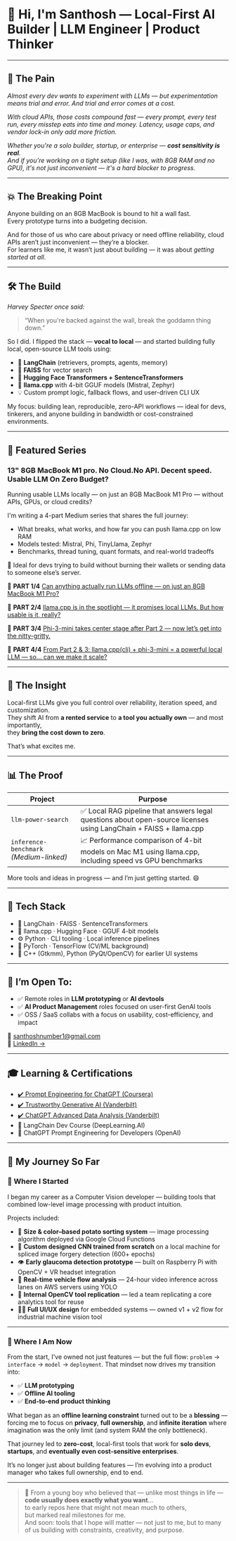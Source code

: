 # 👋 Hi, I'm Santhosh — Local-First AI Builder | LLM Engineer | Product Thinker

---

## 🧩 The Pain  
_Almost every dev wants to experiment with LLMs — but experimentation means trial and error.
And trial and error comes at a cost._

_With cloud APIs, those costs compound fast — every prompt, every test run, every misstep eats into time and money.
Latency, usage caps, and vendor lock-in only add more friction._

_Whether you're a solo builder, startup, or enterprise — **cost sensitivity is real**.  
And if you're working on a tight setup (like I was, with 8GB RAM and no GPU), it's not just inconvenient — it's a hard blocker to progress._

---

## 💥 The Breaking Point  
Anyone building on an 8GB MacBook is bound to hit a wall fast.  
Every prototype turns into a budgeting decision.

And for those of us who care about privacy or need offline reliability, cloud APIs aren’t just inconvenient — they’re a blocker.  
For learners like me, it wasn’t just about building — it was about *getting started at all*.

---

## 🛠️ The Build

_Harvey Specter once said:_  
> “When you're backed against the wall, break the goddamn thing down.”

So I did.
I flipped the stack — **vocal to local** — and started building fully local, open-source LLM tools using:
- 🔗 **LangChain** (retrievers, prompts, agents, memory)
- 🧠 **FAISS** for vector search
- 🤗 **Hugging Face Transformers + SentenceTransformers**
- 🧩 **llama.cpp** with 4-bit GGUF models (Mistral, Zephyr)  
- 💡 Custom prompt logic, fallback flows, and user-driven CLI UX

My focus: building lean, reproducible, zero-API workflows — ideal for devs, tinkerers, and anyone building in bandwidth or cost-constrained environments.

---

## 📖 Featured Series
### 13" 8GB MacBook M1 pro. No Cloud.No API. Decent speed. Usable LLM On Zero Budget?

Running usable LLMs locally — on just an 8GB MacBook M1 Pro — without APIs, GPUs, or cloud credits?

I'm writing a 4-part Medium series that shares the full journey:
- What breaks, what works, and how far you can push llama.cpp on low RAM
- Models tested: Mistral, Phi, TinyLlama, Zephyr
- Benchmarks, thread tuning, quant formats, and real-world tradeoffs

🧠 Ideal for devs trying to build without burning their wallets or sending data to someone else’s server.

🔗 **PART 1/4** [Can anything actually run LLMs offline — on just an 8GB MacBook M1 Pro?](https://medium.com/@santhoshnumber1/part-1-13-8gb-macbook-m1-pro-no-cloud-no-api-decent-speed-usable-llm-on-zero-budget-71a84485bfef)

🔗 **PART 2/4** [llama.cpp is in the spotlight — it promises local LLMs. But how usable is it, really?](https://medium.com/@santhoshnumber1/part-2-4-13-8gb-macbook-m1-pro-no-cloud-no-api-decent-speed-usable-llm-on-zero-budget-48e1837468d8)

🔗 **PART 3/4** [Phi-3-mini takes center stage after Part 2 — now let’s get into the nitty-gritty.](https://medium.com/@santhoshnumber1/part-3-4-13-8gb-macbook-m1-pro-no-cloud-no-api-decent-speed-usable-llm-on-zero-budget-635a8bf30efc)

🔗 **PART 4/4** [From Part 2 & 3: llama.cpp(cli) + phi-3-mini = a powerful local LLM — so… can we make it scale?](https://medium.com/@santhoshnumber1/part-4-4-13-8gb-macbook-m1-pro-no-cloud-no-api-decent-speed-usable-llm-on-zero-budget-e5d54b9e6746)

---

## 🔎 The Insight  
Local-first LLMs give you full control over reliability, iteration speed, and customization.  
They shift AI from **a rented service** to **a tool you actually own** — and most importantly,  
they **bring the cost down to zero**.

That’s what excites me.

---

## 📊 The Proof  
| Project | Purpose |
|--------|---------|
| `llm-power-search` | ✅ Local RAG pipeline that answers legal questions about open-source licenses using LangChain + FAISS + llama.cpp |
| `inference-benchmark` *(Medium-linked)* | 📈 Performance comparison of 4-bit models on Mac M1 using llama.cpp, including speed vs GPU benchmarks |

More tools and ideas in progress — and I’m just getting started. 😄

---

## 🧠 Tech Stack

- 🔗 LangChain · FAISS · SentenceTransformers  
- 🧩 llama.cpp · Hugging Face · GGUF 4-bit models  
- ⚙️ Python · CLI tooling · Local inference pipelines  
- 🧪 PyTorch · TensorFlow (CV/ML background)  
- 🧰 C++ (Gtkmm), Python (PyQt/OpenCV) for earlier UI systems

---

## 🚀 I’m Open To:
- ✅ Remote roles in **LLM prototyping** or **AI devtools**  
- ✅ **AI Product Management** roles focused on user-first GenAI tools  
- ✅ OSS / SaaS collabs with a focus on usability, cost-efficiency, and impact  

📩 <santhoshnumber1@gmail.com>  
🔗 [LinkedIn →](https://www.linkedin.com/in/santhosh-electraanu/)

---

## 🎓 Learning & Certifications

- [✔️ Prompt Engineering for ChatGPT (Coursera)](https://coursera.org/share/7197a7bd0ae717ecced1ed917a54f3e8)  
- [✔️ Trustworthy Generative AI (Vanderbilt)](https://coursera.org/share/6c5944df9f15f37a9082aebf20d7ca6a)  
- [✔️ ChatGPT Advanced Data Analysis (Vanderbilt)](https://coursera.org/share/8ae368d556e85dcf809a107b823d212d) 
- 🧠 LangChain Dev Course (DeepLearning.AI)  
- 🔬 ChatGPT Prompt Engineering for Developers (OpenAI)

---

## 🔁 My Journey So Far

### 📍 Where I Started  
I began my career as a Computer Vision developer — building tools that combined low-level image processing with product intuition.

Projects included:
- 🥔 **Size & color–based potato sorting system** — image processing algorithm deployed via Google Cloud Functions
- 🧪 **Custom designed CNN trained from scratch** on a local machine for spliced image forgery detection (600+ epochs)
- 👁️ **Early glaucoma detection prototype** — built on Raspberry Pi with OpenCV + VR headset integration
- 🚗 **Real-time vehicle flow analysis** — 24-hour video inference across lanes on AWS servers using YOLO
- 🧰 **Internal OpenCV tool replication** — led a team replicating a core analytics tool for reuse
- 🧑‍💻 **Full UI/UX design** for embedded systems — owned v1 + v2 flow for industrial machine vision tool

---

### 🔄 Where I Am Now  
From the start, I've owned not just features — but the full flow: 
`problem` → `interface` → `model` → `deployment`.
That mindset now drives my transition into:
- ✅ **LLM prototyping**
- ✅ **Offline AI tooling**
- ✅ **End-to-end product thinking**

What began as an **offline learning constraint** turned out to be a **blessing** — forcing me to focus on **privacy**, **full ownership**, and **infinite iteration** where imagination was the only limit (and system RAM the only bottleneck). 

That journey led to **zero-cost**, local-first tools that work for **solo devs**, **startups**, and **eventually even cost-sensitive enterprises**.

It’s no longer just about building features — I’m evolving into a product manager who takes full ownership, end to end.

---

> 🧪 From a young boy who believed that — unlike most things in life — **code usually does exactly what you want**...  
to early repos here that might not mean much to others,  
but marked real milestones for me.  
And soon: tools that I hope will matter — not just to me, but to many of us building with constraints, creativity, and purpose.

